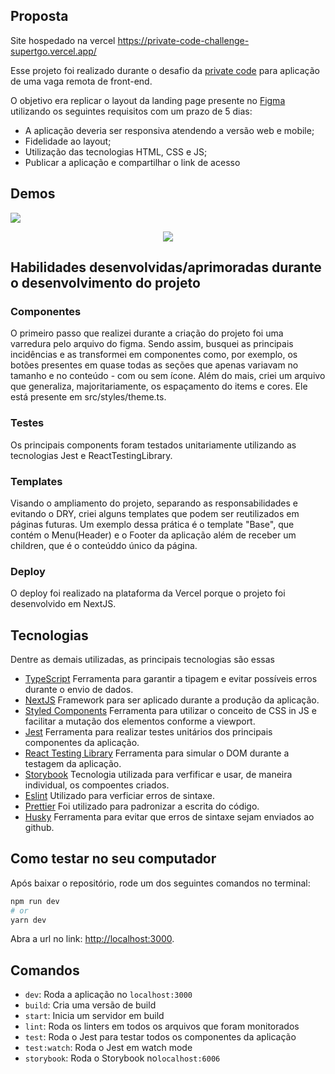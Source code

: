 ## Proposta

Site hospedado na vercel https://private-code-challenge-supertgo.vercel.app/

Esse projeto foi realizado durante o desafio da [private code](https://privatecode.com.br/) para aplicação de uma vaga remota de front-end.

O objetivo era replicar o layout da landing page presente no [Figma](https://www.figma.com/file/ESJgBz1dpcImjUwe4pcLex/Desafio?node-id=0%3A1) utilizando os seguintes requisitos com um prazo de 5 dias: 

  - A aplicação deveria ser responsiva atendendo a versão web e mobile;
  - Fidelidade ao layout;
  - Utilização das tecnologias HTML, CSS e JS;
  - Publicar a aplicação e compartilhar o link de acesso

## Demos

<img src="/demo/private-code-challenge-desktop.gif" />

<p align="center">
  <img src="/demo/private-code-challenge-mobile.gif" />
</p>


## Habilidades desenvolvidas/aprimoradas durante o desenvolvimento do projeto

### Componentes 

O primeiro passo que realizei durante a criação do projeto foi uma varredura pelo arquivo do figma. Sendo assim, busquei as principais incidências e as transformei em componentes como, por exemplo, os botões presentes em quase todas as seções que apenas variavam no tamanho e no conteúdo - com ou sem ícone. Além do mais, criei um arquivo que generaliza, majoritariamente, os espaçamento do items e cores. Ele está presente  em src/styles/theme.ts.

### Testes

Os principais components foram testados unitariamente utilizando as tecnologias Jest e ReactTestingLibrary. 

### Templates

Visando o ampliamento do projeto, separando as responsabilidades e evitando o DRY, criei alguns templates que podem ser reutilizados em páginas futuras. Um exemplo dessa prática é o template "Base", que contém o Menu(Header) e o Footer da aplicação além de receber um children, que é o conteúddo único da página.

### Deploy

O deploy foi realizado na plataforma da Vercel porque o projeto foi desenvolvido em NextJS.
 
## Tecnologias

Dentre as demais utilizadas, as principais tecnologias são essas

- [TypeScript](https://www.typescriptlang.org/) Ferramenta para garantir a tipagem e evitar possíveis erros durante o envio de dados.
- [NextJS](https://nextjs.org/) Framework para ser aplicado durante a produção da aplicação.
- [Styled Components](https://styled-components.com/) Ferramenta para utilizar o conceito de CSS in JS e facilitar a mutação dos elementos conforme a viewport.
- [Jest](https://jestjs.io/) Ferramenta para realizar testes unitários dos principais componentes da aplicação.
- [React Testing Library](https://testing-library.com/docs/react-testing-library/intro) Ferramenta para simular o DOM durante a testagem da aplicação.
- [Storybook](https://storybook.js.org/) Tecnologia utilizada para verfificar e usar, de maneira individual, os compoentes criados.
- [Eslint](https://eslint.org/) Utilizado para verficiar erros de sintaxe.
- [Prettier](https://prettier.io/) Foi utilizado para padronizar a escrita do código.
- [Husky](https://github.com/typicode/husky) Ferramenta para evitar que erros de sintaxe sejam enviados ao github.

## Como testar no seu computador

Após baixar o repositório, rode um dos seguintes comandos no terminal:

```bash
npm run dev
# or
yarn dev
```

Abra a url no link: [http://localhost:3000](http://localhost:3000).



## Comandos

- `dev`: Roda a aplicação no `localhost:3000`
- `build`: Cria uma versão de build
- `start`: Inicia um servidor em build
- `lint`: Roda os linters em todos os arquivos que foram monitorados
- `test`: Roda o Jest para testar todos os componentes da aplicação
- `test:watch`: Roda o Jest em watch mode
- `storybook`: Roda o Storybook no`localhost:6006`



